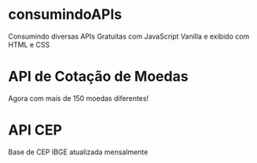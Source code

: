# consumindoAPIs
Consumindo diversas APIs Gratuitas com JavaScript Vanilla e exibido com HTML e CSS


# API de Cotação de Moedas
Agora com mais de 150 moedas diferentes!


# API CEP
Base de CEP IBGE atualizada mensalmente
